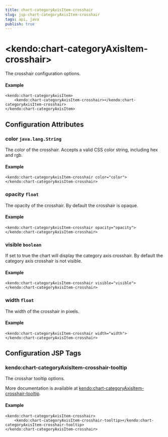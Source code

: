 ```yaml
---
title: chart-categoryAxisItem-crosshair
slug: jsp-chart-categoryAxisItem-crosshair
tags: api, java
publish: true
---
```


# \<kendo:chart-categoryAxisItem-crosshair\>

The crosshair configuration options.

#### Example
    <kendo:chart-categoryAxisItem>
        <kendo:chart-categoryAxisItem-crosshair></kendo:chart-categoryAxisItem-crosshair>
    </kendo:chart-categoryAxisItem>

## Configuration Attributes

### color `java.lang.String`

The color of the crosshair. Accepts a valid CSS color string, including hex and rgb.

#### Example
    <kendo:chart-categoryAxisItem-crosshair color="color">
    </kendo:chart-categoryAxisItem-crosshair>

### opacity `float`

The opacity of the crosshair. By default the crosshair is opaque.

#### Example
    <kendo:chart-categoryAxisItem-crosshair opacity="opacity">
    </kendo:chart-categoryAxisItem-crosshair>

### visible `boolean`

If set to true the chart will display the category axis crosshair. By default the category axis crosshair is not visible.

#### Example
    <kendo:chart-categoryAxisItem-crosshair visible="visible">
    </kendo:chart-categoryAxisItem-crosshair>

### width `float`

The width of the crosshair in pixels.

#### Example
    <kendo:chart-categoryAxisItem-crosshair width="width">
    </kendo:chart-categoryAxisItem-crosshair>


##  Configuration JSP Tags

### kendo:chart-categoryAxisItem-crosshair-tooltip

The crosshar tooltip options.

More documentation is available at [kendo:chart-categoryAxisItem-crosshair-tooltip](/kendo-ui/api/wrappers/jsp/chart/categoryaxisitem-crosshair-tooltip).

#### Example

    <kendo:chart-categoryAxisItem-crosshair>
        <kendo:chart-categoryAxisItem-crosshair-tooltip></kendo:chart-categoryAxisItem-crosshair-tooltip>
    </kendo:chart-categoryAxisItem-crosshair>

